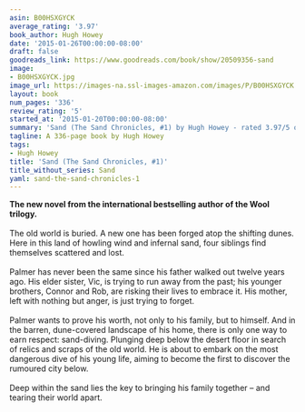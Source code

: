 ```yaml
---
asin: B00HSXGYCK
average_rating: '3.97'
book_author: Hugh Howey
date: '2015-01-26T00:00:00-08:00'
draft: false
goodreads_link: https://www.goodreads.com/book/show/20509356-sand
image:
- B00HSXGYCK.jpg
image_url: https://images-na.ssl-images-amazon.com/images/P/B00HSXGYCK.01._SCLZZZZZZZ.jpg
layout: book
num_pages: '336'
review_rating: '5'
started_at: '2015-01-20T00:00:00-08:00'
summary: 'Sand (The Sand Chronicles, #1) by Hugh Howey - rated 3.97/5 on Goodreads'
tagline: A 336-page book by Hugh Howey
tags:
- Hugh Howey
title: 'Sand (The Sand Chronicles, #1)'
title_without_series: Sand
yaml: sand-the-sand-chronicles-1
---
```


<b>The new novel from the international bestselling author of the Wool trilogy.</b><br /><br />The old world is buried. A new one has been forged atop the shifting dunes. Here in this land of howling wind and infernal sand, four siblings find themselves scattered and lost.<br /><br />Palmer has never been the same since his father walked out twelve years ago. His elder sister, Vic, is trying to run away from the past; his younger brothers, Connor and Rob, are risking their lives to embrace it. His mother, left with nothing but anger, is just trying to forget.<br /><br />Palmer wants to prove his worth, not only to his family, but to himself. And in the barren, dune-covered landscape of his home, there is only one way to earn respect: sand-diving. Plunging deep below the desert floor in search of relics and scraps of the old world. He is about to embark on the most dangerous dive of his young life, aiming to become the first to discover the rumoured city below.<br /><br />Deep within the sand lies the key to bringing his family together – and tearing their world apart.